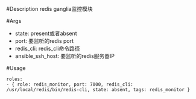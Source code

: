 #Description
redis ganglia监控模块

#Args
* state: present或者absent
* port: 要监听的redis port
* redis_cli: redis_cli命令路径
* ansible_ssh_host: 要监听的redis服务器IP
 

#Usage
```
roles:  
- { role: redis_monitor, port: 7000, redis_cli: /usr/local/redis/bin/redis-cli, state: absent, tags: redis_monitor }
```
